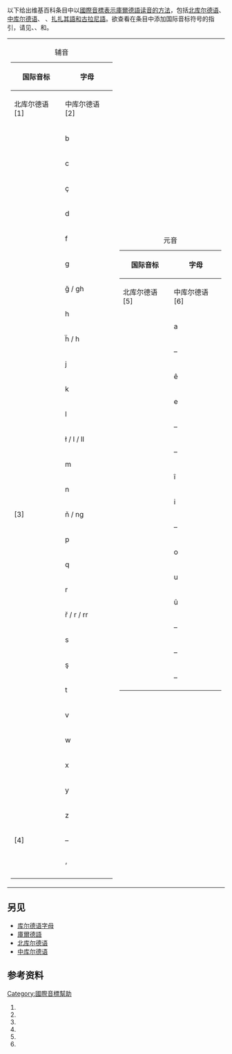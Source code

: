 以下给出维基百科条目中以[國際音標表示](https://zh.wikipedia.org/wiki/國際音標 "wikilink")[庫爾德語读音的方法](../Page/庫爾德語.md "wikilink")，包括[北库尔德语](../Page/北库尔德语.md "wikilink")、[中库尔德语](../Page/中库尔德语.md "wikilink")、
、[扎扎其語和](../Page/扎扎其語.md "wikilink")[古拉尼語](../Page/古拉尼語.md "wikilink")。欲查看在条目中添加国际音标符号的指引，请见、、和。

<table>
<tbody>
<tr class="odd">
<td><table>
<caption>辅音</caption>
<thead>
<tr class="header">
<th><p>国际音标</p></th>
<th><p>字母</p></th>
</tr>
</thead>
<tbody>
<tr class="odd">
<td><p>北库尔德语[1]</p></td>
<td><p>中库尔德语[2]</p></td>
</tr>
<tr class="even">
<td><p><big></big></p></td>
<td><p>b</p></td>
</tr>
<tr class="odd">
<td><p><big></big></p></td>
<td><p>c</p></td>
</tr>
<tr class="even">
<td><p><big></big></p></td>
<td><p>ç</p></td>
</tr>
<tr class="odd">
<td><p><big></big></p></td>
<td><p>d</p></td>
</tr>
<tr class="even">
<td><p><big></big></p></td>
<td><p>f</p></td>
</tr>
<tr class="odd">
<td><p><big></big></p></td>
<td><p>g</p></td>
</tr>
<tr class="even">
<td><p><big></big></p></td>
<td><p>ğ / gh</p></td>
</tr>
<tr class="odd">
<td><p><big></big></p></td>
<td><p>h</p></td>
</tr>
<tr class="even">
<td><p><big></big></p></td>
<td><p>ḧ / h</p></td>
</tr>
<tr class="odd">
<td><p><big></big></p></td>
<td><p>j</p></td>
</tr>
<tr class="even">
<td><p><big></big></p></td>
<td><p>k</p></td>
</tr>
<tr class="odd">
<td><p><big></big></p></td>
<td><p>l</p></td>
</tr>
<tr class="even">
<td><p><big></big></p></td>
<td><p>ł / l / ll</p></td>
</tr>
<tr class="odd">
<td><p><big></big></p></td>
<td><p>m</p></td>
</tr>
<tr class="even">
<td><p><big></big></p></td>
<td><p>n</p></td>
</tr>
<tr class="odd">
<td><p><big></big>[3]</p></td>
<td><p>ň / ng</p></td>
</tr>
<tr class="even">
<td><p><big></big></p></td>
<td><p>p</p></td>
</tr>
<tr class="odd">
<td><p><big></big></p></td>
<td><p>q</p></td>
</tr>
<tr class="even">
<td><p><big></big></p></td>
<td><p>r</p></td>
</tr>
<tr class="odd">
<td><p><big></big></p></td>
<td><p>ř / r / rr</p></td>
</tr>
<tr class="even">
<td><p><big></big></p></td>
<td><p>s</p></td>
</tr>
<tr class="odd">
<td><p><big></big></p></td>
<td><p>ş</p></td>
</tr>
<tr class="even">
<td><p><big></big></p></td>
<td><p>t</p></td>
</tr>
<tr class="odd">
<td><p><big></big></p></td>
<td><p>v</p></td>
</tr>
<tr class="even">
<td><p><big></big></p></td>
<td><p>w</p></td>
</tr>
<tr class="odd">
<td><p><big></big></p></td>
<td><p>x</p></td>
</tr>
<tr class="even">
<td><p><big></big></p></td>
<td><p>y</p></td>
</tr>
<tr class="odd">
<td><p><big></big></p></td>
<td><p>z</p></td>
</tr>
<tr class="even">
<td><p><big></big>[4]</p></td>
<td><p>–</p></td>
</tr>
<tr class="odd">
<td><p><big></big></p></td>
<td><p>‘</p></td>
</tr>
</tbody>
</table></td>
<td><table>
<caption>元音</caption>
<thead>
<tr class="header">
<th><p>国际音标</p></th>
<th><p>字母</p></th>
</tr>
</thead>
<tbody>
<tr class="odd">
<td><p>北库尔德语[5]</p></td>
<td><p>中库尔德语[6]</p></td>
</tr>
<tr class="even">
<td><p><big></big></p></td>
<td><p>a</p></td>
</tr>
<tr class="odd">
<td><p><big></big></p></td>
<td><p>–</p></td>
</tr>
<tr class="even">
<td><p><big></big></p></td>
<td><p>ê</p></td>
</tr>
<tr class="odd">
<td><p><big></big></p></td>
<td><p>e</p></td>
</tr>
<tr class="even">
<td><p><big></big></p></td>
<td><p>–</p></td>
</tr>
<tr class="odd">
<td><p><big></big></p></td>
<td><p>–</p></td>
</tr>
<tr class="even">
<td><p><big></big></p></td>
<td><p>î</p></td>
</tr>
<tr class="odd">
<td><p><big></big></p></td>
<td><p>i</p></td>
</tr>
<tr class="even">
<td><p><big></big></p></td>
<td><p>–</p></td>
</tr>
<tr class="odd">
<td><p><big></big></p></td>
<td><p>o</p></td>
</tr>
<tr class="even">
<td><p><big></big></p></td>
<td><p>u</p></td>
</tr>
<tr class="odd">
<td><p><big></big></p></td>
<td><p>û</p></td>
</tr>
<tr class="even">
<td><p><big></big></p></td>
<td><p>–</p></td>
</tr>
<tr class="odd">
<td><p><big></big></p></td>
<td><p>–</p></td>
</tr>
<tr class="even">
<td><p><big></big></p></td>
<td><p>–</p></td>
</tr>
</tbody>
</table></td>
</tr>
</tbody>
</table>

## 另见

  - [库尔德语字母](../Page/库尔德语字母.md "wikilink")
  - [庫爾德語](../Page/庫爾德語.md "wikilink")
  - [北库尔德语](../Page/北库尔德语.md "wikilink")
  - [中库尔德语](../Page/中库尔德语.md "wikilink")

## 参考资料

[Category:國際音標幫助](https://zh.wikipedia.org/wiki/Category:國際音標幫助 "wikilink")

1.

2.

3.

4.

5.
6.